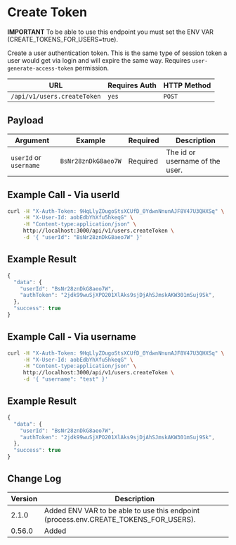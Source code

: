# Create Token

**IMPORTANT** To be able to use this endpoint you must set the ENV VAR (CREATE\_TOKENS\_FOR\_USERS=true).

Create a user authentication token. This is the same type of session token a user would get via login and will expire the same way. Requires `user-generate-access-token` permission.

| URL                         | Requires Auth | HTTP Method |
| --------------------------- | ------------- | ----------- |
| `/api/v1/users.createToken` | `yes`         | `POST`      |

## Payload

| Argument               | Example             | Required | Description                     |
| ---------------------- | ------------------- | -------- | ------------------------------- |
| `userId` or `username` | `BsNr28znDkG8aeo7W` | Required | The id or username of the user. |

## Example Call - Via userId

```bash
curl -H "X-Auth-Token: 9HqLlyZOugoStsXCUfD_0YdwnNnunAJF8V47U3QHXSq" \
     -H "X-User-Id: aobEdbYhXfu5hkeqG" \
     -H "Content-type:application/json" \
     http://localhost:3000/api/v1/users.createToken \
     -d '{ "userId": "BsNr28znDkG8aeo7W" }'
```

## Example Result

```javascript
{
  "data": {
    "userId": "BsNr28znDkG8aeo7W",
    "authToken": "2jdk99wuSjXPO201XlAks9sjDjAhSJmskAKW301mSuj9Sk",
  },
  "success": true
}
```

## Example Call - Via username

```bash
curl -H "X-Auth-Token: 9HqLlyZOugoStsXCUfD_0YdwnNnunAJF8V47U3QHXSq" \
     -H "X-User-Id: aobEdbYhXfu5hkeqG" \
     -H "Content-type:application/json" \
     http://localhost:3000/api/v1/users.createToken \
     -d '{ "username": "test" }'
```

## Example Result

```javascript
{
  "data": {
    "userId": "BsNr28znDkG8aeo7W",
    "authToken": "2jdk99wuSjXPO201XlAks9sjDjAhSJmskAKW301mSuj9Sk",
  },
  "success": true
}
```

## Change Log

| Version | Description                                                                             |
| ------- | --------------------------------------------------------------------------------------- |
| 2.1.0   | Added ENV VAR to be able to use this endpoint (process.env.CREATE\_TOKENS\_FOR\_USERS). |
| 0.56.0  | Added                                                                                   |
